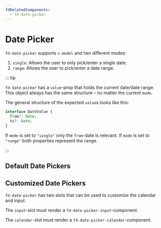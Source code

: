 ```yaml
---
fdRelatedComponents:
  - fd-date-picker
---
```


# Date Picker

`fd-date-picker` supports `v-model` and two different modes:

1. `single`: Allows the user to only pick/enter a single date.
2. `range`: Allows the user to pick/enter a date range.

::: tip

`fd-date-picker` has a `value`-prop that holds the current date/date range. This object always has the same structure – no matter the current `mode`.

The general structure of the expected `value`s looks like this:

```typescript
interface DateValue {
  from?: Date;
  to?: Date;
}
```

If `mode` is set to `"single"` only the `from`-date is relevant.
If `mode` is set to `"range"` both properties represent the range.

:::

## Default Date Pickers

<d-example name="date-picker-default">
</d-example>

## Customized Date Pickers

`fd-date-picker` has two slots that can be used to customize the calendar and input.

The `input`-slot must render a `fd-date-picker-input`-component.

The `calendar`-slot must render a `fd-date-picker-calendar`-component.

<d-example name="date-picker-custom">
</d-example>
